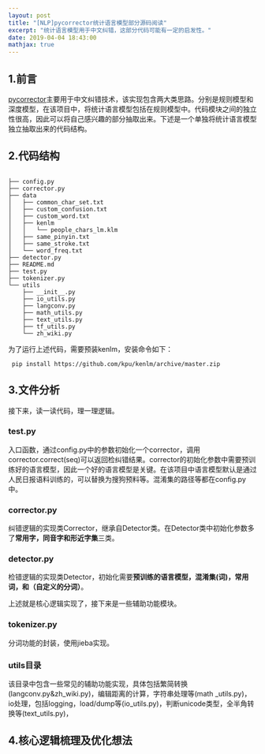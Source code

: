 ```yaml
---
layout: post
title: "[NLP]pycorrector统计语言模型部分源码阅读"
excerpt: "统计语言模型用于中文纠错，这部分代码可能有一定的启发性。"
date: 2019-04-04 18:43:00
mathjax: true
---
```


## 1.前言
[pycorrector](https://github.com/shibing624/pycorrector)主要用于中文纠错技术，该实现包含两大类思路。分别是规则模型和深度模型，在该项目中，将统计语言模型包括在规则模型中。代码模块之间的独立性很高，因此可以将自己感兴趣的部分抽取出来。下述是一个单独将统计语言模型独立抽取出来的代码结构。

## 2.代码结构

```

├── config.py
├── corrector.py
├── data
│   ├── common_char_set.txt
│   ├── custom_confusion.txt
│   ├── custom_word.txt
│   ├── kenlm
│   │   └── people_chars_lm.klm
│   ├── same_pinyin.txt
│   ├── same_stroke.txt
│   └── word_freq.txt
├── detector.py
├── README.md
├── test.py
├── tokenizer.py
└── utils
    ├── __init__.py
    ├── io_utils.py
    ├── langconv.py
    ├── math_utils.py
    ├── text_utils.py
    ├── tf_utils.py
    └── zh_wiki.py
```
为了运行上述代码，需要预装kenlm，安装命令如下：

```
 pip install https://github.com/kpu/kenlm/archive/master.zip
```

## 3.文件分析

接下来，读一读代码，理一理逻辑。

### test.py

入口函数，通过config.py中的参数初始化一个corrector，调用corrector.correct(seq)可以返回检纠错结果。corrector的初始化参数中需要预训练好的语言模型，因此一个好的语言模型是关键。在该项目中语言模型默认是通过人民日报语料训练的，可以替换为搜狗预料等。混淆集的路径等都在config.py中。

### corrector.py

纠错逻辑的实现类Corrector，继承自Detector类。在Detector类中初始化参数多了**常用字，同音字和形近字集**三类。

### detector.py

检错逻辑的实现类Detector，初始化需要**预训练的语言模型，混淆集(词)，常用词，和（自定义的分词）**。

上述就是核心逻辑实现了，接下来是一些辅助功能模块。

### tokenizer.py

分词功能的封装，使用jieba实现。

### utils目录

该目录中包含一些常见的辅助功能实现，具体包括繁简转换(langconv.py&zh_wiki.py)，编辑距离的计算，字符串处理等(math
\_utils.py)，io处理，包括logging，load/dump等(io_utils.py)，判断unicode类型，全半角转换等(text_utils.py)，

## 4.核心逻辑梳理及优化想法



















